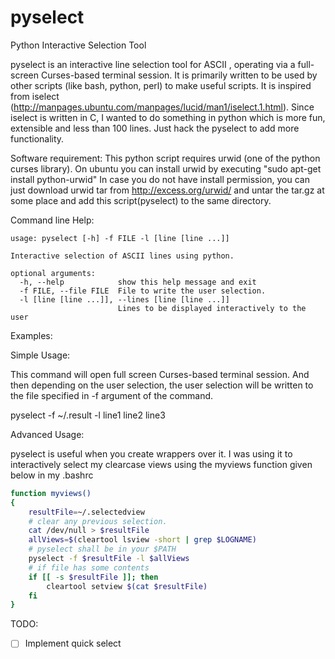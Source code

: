 pyselect
========

Python Interactive Selection Tool

pyselect is an interactive line selection tool for ASCII , operating via a
full-screen Curses-based terminal session. It is primarily written to be used by
other scripts (like bash, python, perl) to make useful scripts. It is inspired
from iselect (http://manpages.ubuntu.com/manpages/lucid/man1/iselect.1.html).
Since iselect is written in C, I wanted to do something in python which is more
fun, extensible and less than 100 lines. Just hack the pyselect to add more functionality.

Software requirement:
This python script requires urwid (one of the python curses library). On ubuntu
you can install urwid by executing "sudo apt-get install  python-urwid" In case
you do not have install permission, you can just download urwid tar from
http://excess.org/urwid/ and untar the tar.gz at some place and add this
script(pyselect) to the same directory.

Command line Help:
```
usage: pyselect [-h] -f FILE -l [line [line ...]]

Interactive selection of ASCII lines using python.

optional arguments:
  -h, --help            show this help message and exit
  -f FILE, --file FILE  File to write the user selection.
  -l [line [line ...]], --lines [line [line ...]]
                        Lines to be displayed interactively to the user
```

Examples:

Simple Usage:

This command will open full screen Curses-based terminal session. And then
depending on the user selection, the user selection will be written to the file
specified in -f argument of the command.

pyselect -f ~/.result -l line1 line2 line3

Advanced Usage:

pyselect is useful when you create wrappers over it. I was using it to
interactively select my clearcase views using the myviews function given below
in my .bashrc

```bash
function myviews()
{
    resultFile=~/.selectedview
    # clear any previous selection.
    cat /dev/null > $resultFile
    allViews=$(cleartool lsview -short | grep $LOGNAME)
    # pyselect shall be in your $PATH
    pyselect -f $resultFile -l $allViews
    # if file has some contents
    if [[ -s $resultFile ]]; then
        cleartool setview $(cat $resultFile)
    fi
}
```


TODO: 
- [ ] Implement quick select
